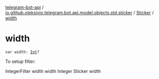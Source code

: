 [telegram-bot-api](../../index.md) / [io.github.oleksivio.telegram.bot.api.model.objects.std.sticker](../index.md) / [Sticker](index.md) / [width](./width.md)

# width

`var width: `[`Int`](https://kotlinlang.org/api/latest/jvm/stdlib/kotlin/-int/index.html)`?`

To setup filter:

IntegerFilter width width Integer Sticker width

